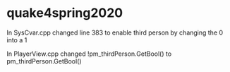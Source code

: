 # quake4spring2020

In SysCvar.cpp changed line 383 to enable third person by changing the 0 into a 1

In PlayerView.cpp changed !pm_thirdPerson.GetBool() to pm_thirdPerson.GetBool()
